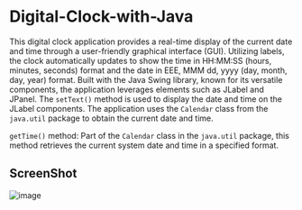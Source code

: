 # Digital-Clock-with-Java

This digital clock application provides a real-time display of the current date and time through a user-friendly graphical interface (GUI). Utilizing labels, the clock automatically updates to show the time in HH:MM:SS (hours, minutes, seconds) format and the date in EEE, MMM dd, yyyy (day, month, day, year) format. Built with the Java Swing library, known for its versatile components, the application leverages elements such as JLabel and JPanel. The `setText()` method is used to display the date and time on the JLabel components. The application uses the `Calendar` class from the `java.util` package to obtain the current date and time.

`getTime()` method: Part of the `Calendar` class in the `java.util` package, this method retrieves the current system date and time in a specified format.
 
## ScreenShot
![image](https://github.com/user-attachments/assets/d6f2fe3b-bc91-4d0d-aebb-393b219dc2ac)
